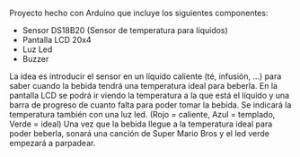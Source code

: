 Proyecto hecho con Arduino que incluye los siguientes componentes:

   - Sensor DS18B20 (Sensor de temperatura para líquidos)
   - Pantalla LCD 20x4
   - Luz Led
   - Buzzer

La idea es introducir el sensor en un líquido caliente (té, infusión, ...) para saber cuando la bebida tendrá una temperatura ideal para beberla.
En la pantalla LCD se podrá ir viendo la temperatura a la que está el líquido y una barra de progreso de cuanto falta para poder tomar la bebida.
Se indicará la temperatura también con una luz led. (Rojo = caliente, Azul = templado, Verde = ideal)
Una vez que la bebida llegue a la temperatura ideal para poder beberla, sonará una canción de Super Mario Bros y el led verde empezará a parpadear.
